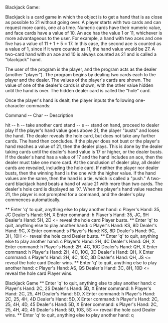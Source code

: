 Blackjack Game:

Blackjack is a card game in which the object is to get a hand that is as close as possible to 21 without going over. A player starts with two cards and can request more cards, one at a time. Numeric cards have their numeric value, and face cards have a value of 10. An ace has the value 1 or 11, whichever is more advantageous to the user. For example, a hand with two aces and one five has a value of 11 + 1 + 5 = 17. In this case, the second ace is counted as a value of 1, since if it were counted as 11, the hand value would be 27. A two-card hand with an ace and 10 is always counted as 21 and is called a "blackjack" hand.

The user of the program is the player, and the program acts as the dealer (another "player"). The program begins by dealing two cards each to the player and the dealer. The values of the player's cards are shown. The value of one of the dealer's cards is shown, with the other value hidden until the hand is over. The hidden dealer card is called the "hole" card.

Once the player's hand is dealt, the player inputs the following one-character commands:

Command -- Char -- Description

hit -- h -- take another card
stand -- s -- stand on hand, proceed to dealer play
If the player's hand value goes above 21, the player "busts" and loses the hand. The dealer reveals the hole card, but does not take any further cards. The hand then concludes. If the player does not bust or the player's hand reaches a value of 21, then the dealer plays. This is done by the dealer taking cards until the dealer's hand value is 17 or higher, or the dealer busts. If the dealer's hand has a value of 17 and the hand includes an ace, then the dealer must take one more card. At the conclusion of dealer play, all dealer cards are revealed, including the hole card. If neither the player nor dealer busts, then the winning hand is the one with the higher value. If the hand values are the same, then the hand is a tie, which is called a "push." A two-card blackjack hand beats a hand of value 21 with more than two cards. The dealer's hole card is displayed as 'X'. When the player's hand value reaches 21, the player is not prompted for a command, and the dealer's play commences automatically.

** Enter 'q' to quit, anything else to play another hand: c 
Player's Hand: 35, JC 
Dealer's Hand: 5H, X 
Enter command: h 
Player's Hand: 35, JC, 9H 
Dealer's Hand: 5H, 2D 
<= reveal the hole card 
Player busts. 
** Enter 'q' to quit, anything else to play another hand: c 
Player's Hand: KS, 8D 
Dealer's Hand: 9C, X 
Enter command: s 
Player's Hand: KS, 8D 
Dealer's Hand: 9C, 3H, 10H <= reveal the hole card 
Dealer busts. 
** Enter 'q' to quit, anything else to play another hand: c 
Player's Hand: 2H, 4C 
Dealer's Hand: QH, X 
Enter command: h 
Player's Hand: 2H, 4C, 10C 
Dealer's Hand: QH, X 
Enter command: h 
Player's Hand: 2H, 4C, 10C, 3D 
Dealer's Hand: QH, X 
Enter command: s 
Player's Hand: 2H, 4C, 10C, 3D 
Dealer's Hand: QH, JS <= reveal the hole card 
Dealer wins. 
** Enter 'q' to quit, anything else to play another hand: c 
Player's Hand: AS, QS 
Dealer's Hand: 3C, 8H, 10D <= reveal the hole card 
Player wins. 

Blackjack Game 
** Enter 'q' to quit, anything else to play another hand: c 
Player's Hand: 2C, 2S 
Dealer's Hand: 5D, X 
Enter command: h 
Player's Hand: 2C, 25, 4H 
Dealer's Hand: 5D, X 
Enter command: h 
Player's Hand: 2C, 25, 4H, 4D 
Dealer's Hand: 5D, X 
Enter command: h 
Player's Hand: 2C, 25, 4H, 4D, 45 
Dealer's Hand: 5D, X 
Enter command: s 
Player's Hand: 2C, 25, 4H, 4D, 45 
Dealer's Hand: 5D, 10S, 5S <= reveal the hole card 
Dealer wins. 
** Enter 'q' to quit, anything else to play another hand: q 


